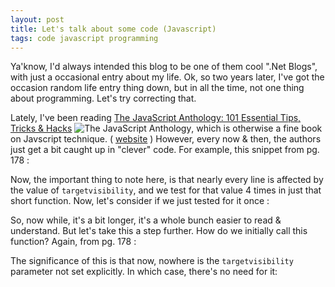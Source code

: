 ```yaml
---
layout: post
title: Let's talk about some code (Javascript)
tags: code javascript programming
---
```


Ya'know, I'd always intended this blog to be one of them cool ".Net Blogs", with just a occasional entry about my life.  Ok, so two years later, I've got the occasion random life entry thing down, but in all the time, not one thing about programming.  Let's try correcting that.

Lately, I've been reading [The JavaScript Anthology: 101 Essential Tips, Tricks &amp; Hacks](http://www.amazon.com/gp/product/0975240269/ref=as_li_ss_tl?ie=UTF8&camp=1789&creative=390957&creativeASIN=0975240269&linkCode=as2&tag=njtheatercom-20)
![The JavaScript Anthology](http://www.assoc-amazon.com/e/ir?t=njtheatercom-20&l=as2&o=1&a=0975240269), 
which is otherwise a fine book on Javscript technique. ( [website](http://www.sitepoint.com/books/jsant1/) ) 
However, every now &amp; then, the authors just get a bit caught up in "clever" code.  For example, this snippet from pg. 178 :

<script src="https://gist.github.com/jamescurran/7443388.js">     </script>

Now, the important thing to note here, is that nearly every line is affected by the value of `targetvisibility`, and we test for that value 4 times in just that short function.  Now, let's consider if we just tested for it once :

<script src="https://gist.github.com/jamescurran/7443419.js">  </script>

So, now while, it's a bit longer, it's a whole bunch easier to read &amp; understand. But let's take this a step further.  How do we initially call this function? Again, from pg. 178 :

<script src="https://gist.github.com/jamescurran/7443825.js">  </script>
    
The significance of this is that now, nowhere is the `targetvisibility` parameter not set explicitly. In which case, there's no need for it:

<script src="https://gist.github.com/jamescurran/5464815.js">   </script>

